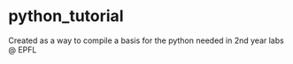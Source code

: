 # python_tutorial

Created as a way to compile a basis for the python needed in 2nd year labs @ EPFL
